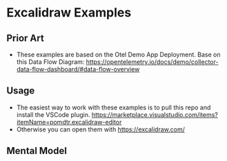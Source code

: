 # Excalidraw Examples


## Prior Art

* These examples are based on the Otel Demo App Deployment. Base on this Data Flow Diagram: https://opentelemetry.io/docs/demo/collector-data-flow-dashboard/#data-flow-overview

## Usage

* The easiest way to work with these examples is to pull this repo and install the VSCode plugin. https://marketplace.visualstudio.com/items?itemName=pomdtr.excalidraw-editor 
* Otherwise you can open them with https://excalidraw.com/

## Mental Model 